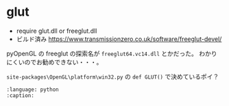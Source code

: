 # glut

* require glut.dll or freeglut.dll
* ビルド済み <https://www.transmissionzero.co.uk/software/freeglut-devel/>

pyOpenGL の freeglut の探索名が `freeglut64.vc14.dll` とかだった。
わかりにくいのでお勧めできない・・・。

`site-packages\OpenGL\platform\win32.py` の `def GLUT()` で決めているポイ？

```{gitinclude} v1.2.1 examples/glut_sample.py
:language: python
:caption:
```

